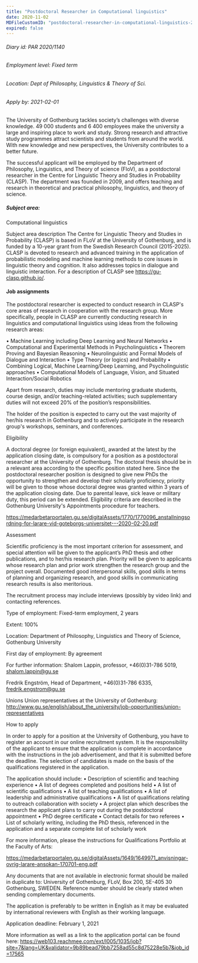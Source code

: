 ```yaml
---
title: "Postdoctoral Researcher in Computational linguistics"
date: 2020-11-02
MDFileCustomID: "postdoctoral-researcher-in-computational-linguistics-2020/1140"
expired: false
---
```


###### Diary id: PAR 2020/1140
###### Employment level: Fixed term
###### Location: Dept of Philosophy, Linguistics & Theory of Sci.
###### Apply by: 2021-02-01


The University of Gothenburg tackles society’s challenges with diverse knowledge. 49 000 students and 6 400 employees make the university a large and inspiring place to work and study. Strong research and attractive study programmes attract scientists and students from around the world. With new knowledge and new perspectives, the University contributes to a better future.

The successful applicant will be employed by the Department of Philosophy, Linguistics, and Theory of science (FloV), as a postdoctoral researcher in the Centre for Linguistic Theory and Studies in Probability (CLASP). The department was founded in 2009, and offers teaching and research in theoretical and practical philosophy, linguistics, and theory of science. 

 

##### Subject area:
Computational linguistics

Subject area description
The Centre for Linguistic Theory and Studies in Probability (CLASP) is based in FLoV at the University of Gothenburg, and is funded by a 10-year grant from the Swedish Research Council (2015-2025). CLASP is devoted to research and advanced training in the application of probabilistic modeling and machine learning methods to core issues in linguistic theory and cognition. It also addresses topics in dialogue and linguistic interaction. For a description of CLASP see https://gu-clasp.github.io/.

#### Job assignments
The postdoctoral researcher is expected to conduct research in CLASP's core areas of research in cooperation with the research group. More specifically, people in CLASP are currently conducting research in linguistics and computational linguistics using ideas from the following research areas:

 • Machine Learning including Deep Learning and Neural Networks
 • Computational and Experimental Methods in Psycholinguistics
 • Theorem Proving and Bayesian Reasoning
 • Neurolinguistic and Formal Models of Dialogue and Interaction
 • Type Theory (or logics) and Probability
 • Combining Logical, Machine Learning/Deep Learning, and Psycholinguistic approaches
 • Computational Models of Language, Vision, and Situated Interaction/Social Robotics

Apart from research, duties may include mentoring graduate students, course design, and/or teaching-related activities; such supplementary duties will not exceed 20% of the position’s responsibilities.

The holder of the position is expected to carry out the vast majority of her/his research in Gothenburg and to actively participate in the research group's workshops, seminars, and conferences.


Eligibility

A doctoral degree (or foreign equivalent), awarded at the latest by the application closing date, is compulsory for a position as a postdoctoral researcher at the University of Gothenburg. The doctoral thesis should be in a relevant area according to the specific position stated here. Since the postdoctoral researcher position is designed to give new PhDs the opportunity to strengthen and develop their scholarly proficiency, priority will be given to those whose doctoral degree was granted within 3 years of the application closing date. Due to parental leave, sick leave or military duty, this period can be extended. Eligibility criteria are described in the Gothenburg University's Appointments procedure for teachers. 

https://medarbetarportalen.gu.se/digitalAssets/1770/1770096_anstallningsordning-for-larare-vid-goteborgs-universitet---2020-02-20.pdf


Assessment

Scientific proficiency is the most important criterion for assessment, and special attention will be given to the applicant’s PhD thesis and other publications, and to her/his research plan. Priority will be given to applicants whose research plan and prior work strengthen the research group and the project overall. Documented good interpersonal skills, good skills in terms of planning and organizing research, and good skills in communicating research results is also meritorious. 

The recruitment process may include interviews (possibly by video link) and contacting references.


Type of employment: Fixed-term employment, 2 years

Extent: 100%

Location: Department of Philosophy, Linguistics and Theory of Science, Gothenburg University

First day of employment: By agreement 
 

For further information:
Shalom Lappin, professor, +46(0)31-786 5019, shalom.lappin@gu.se

Fredrik Engström, Head of Department, +46(0)31-786 6335, fredrik.engstrom@gu.se


Unions
Union representatives at the University of Gothenburg: http://www.gu.se/english/about_the_university/job-opportunities/union-representatives


How to apply

In order to apply for a position at the University of Gothenburg, you have to register an account in our online recruitment system. It is the responsibility of the applicant to ensure that the application is complete in accordance with the instructions in the job advertisement, and that it is submitted before the deadline. The selection of candidates is made on the basis of the qualifications registered in the application.

The application should include:
 • Description of scientific and teaching experience
 • A list of degrees completed and positions held
 • A list of scientific qualifications
 • A list of teaching qualifications
 • A list of leadership and administrative qualifications
 • A list of qualifications relating to outreach collaboration with society
 • A project plan which describes the research the applicant plans to carry out during the postdoctoral appointment
 • PhD degree certificate
 • Contact details for two referees
 • List of scholarly writing, including the PhD thesis, referenced in the application and a separate complete list of scholarly work


For more information, please the instructions for Qualifications Portfolio at the Faculty of Arts:

https://medarbetarportalen.gu.se/digitalAssets/1649/1649971_anvisningar-ovrig-larare-ansokan-170701-eng.pdf

Any documents that are not available in electronic format should be mailed in duplicate to: University of Gothenburg, FLoV, Box 200, SE-405 30 Gothenburg, SWEDEN. Reference number should be clearly stated when sending complementary documents.

 

The application is preferably to be written in English as it may be evaluated by international reviewers with English as their working language.



Application deadline: February 1, 2021

More information as well as a link to the application portal can be found here: https://web103.reachmee.com/ext/I005/1035/job?site=7&lang=UK&validator=9b89bead79bb7258ad55c8d75228e5b7&job_id=17565
